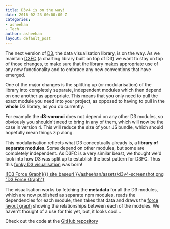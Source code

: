 ```yaml
---
title: D3v4 is on the way!
date: 2016-02-23 00:00:00 Z
categories:
- asheehan
- Tech
author: asheehan
layout: default_post
---
```


The next version of [D3](https://d3js.org/), the data visualisation library, is on the way.
As we maintain [D3FC](https://d3fc.io/) (a charting library built on top of D3) we want to stay on
top of those changes, to make sure that the library makes appropriate use of
any new functionality and to embrace any new conventions that have emerged.

One of the major changes is the splitting up (or modularisation) of the library into
completely separate, independent modules which then depend on one another as appropriate.
This means that you only need to pull the exact module you need into your project,
as opposed to having to pull in the **whole** D3 library, as you do currently.

For example the **d3-voronoi** does not depend on any other D3 modules, so obviously
you shouldn't need to bring in any of them, which will now be the case in version 4.
This will reduce the size of your JS bundle, which should hopefully mean things zip along.

This modularisation reflects what D3 conceptually already is, a **library of separate modules**. Some
depend on other modules, but some are completely independent. As D3FC is a very similar
beast, we thought we'd look into how D3 was split up to establish the best pattern
for D3FC. Thus this
[funky D3 visualisation](http://bl.ocks.org/alisd23/5762cc5912253c4febeb) was born!

[![D3 Force Graph]({{ site.baseurl }}/asheehan/assets/d3v4-screenshot.png "D3 Force Graph")](http://bl.ocks.org/alisd23/5762cc5912253c4febeb)

The visualisation works by fetching the **metadata** for all the D3 modules, which are
now published as separate npm modules, reads the dependencies for each module,
then takes that data and draws the [force layout graph](https://github.com/mbostock/d3/wiki/Force-Layout)
showing the relationships between each of the modules. We haven't thought of a use
for this yet, but, it looks cool...

Check out the code at the [GitHub repository](https://github.com/alisd23/d3v4-dependancy-chart)
